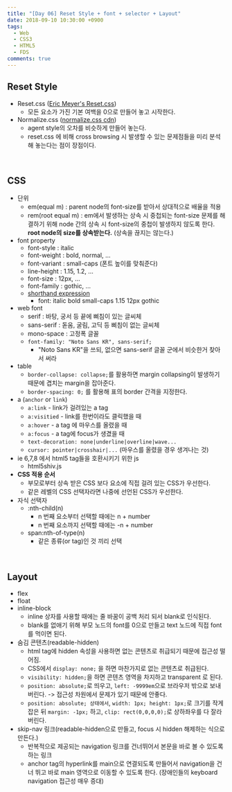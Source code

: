 ```yaml
---
title: "[Day 06] Reset Style + font + selector + Layout"
date: 2018-09-10 10:30:00 +0900
tags:
  - Web
  - CSS3
  - HTML5
  - FDS
comments: true
---
```


## Reset Style

- Reset.css ([Eric Meyer's Reset.css](https://cssreset.com/scripts/eric-meyer-reset-css/))
  - 모든 요소가 가진 기본 여백을 0으로 만들어 놓고 시작한다.
- Normalize.css ([normalize.css cdn](https://cdnjs.com/libraries/normalize))
  - agent style의 오차를 비슷하게 만들어 놓는다.
  - reset.css 에 비해 cross browsing 시 발생할 수 있는 문제점들을 미리 분석해 놓는다는 점이 장점이다.

<br/>

## CSS

- 단위
  - em(equal m) : parent node의 font-size를 받아서 상대적으로 배율을 적용
  - rem(root equal m) : em에서 발생하는 상속 시 중첩되는 font-size 문제를 해결하기 위해 node 간의 상속 시 font-size의 중첩이 발생하지 않도록 한다. **root node의 size를 상속받는다.** (상속을 끊지는 않는다.)
- font property
  - font-style : italic
  - font-weight : bold, normal, ...
  - font-variant : small-caps (폰트 높이를 맞춰준다)
  - line-height : 1.15, 1.2, ...
  - font-size : 12px, ...
  - font-family : gothic, ...
  - <u>shorthand expression</u>
    - font:  italic  bold  small-caps  1.15  12px  gothic
- web font
  - serif : 바탕, 궁서 등 끝에 삐침이 있는 글씨체
  - sans-serif : 돋움, 굴림, 고딕 등 삐침이 없는 글씨체
  - mono-space : 고정폭 글꼴
  - `font-family: "Noto Sans KR", sans-serif;`
    - "Noto Sans KR"을 쓰되, 없으면 sans-serif 글꼴 군에서 비슷한거 찾아서 써라
- table
  - `border-collapse: collapse;`를 활용하면 margin collapsing이 발생하기 때문에 겹치는 margin을 잡아준다.
  - `border-spacing: 0;` 를 활용해 표의 border 간격을 지정한다.
- a (`anchor` or `link`)
  - `a:link` - link가 걸려있는 a tag
  - `a:visitied` - link를 한번이라도 클릭했을 때
  - `a:hover` - a tag 에 마우스를 올렸을 때
  - `a:focus` - a tag에 focus가 생겼을 때
  - `text-decoration: none|underline|overline|wave...`
  - `cursor: pointer|crosshair|...` (마우스를 올렸을 경우 생겨나는 것)
- ie 6,7,8 에서 html5 tag들을 호환시키기 위한 js
  - html5shiv.js
- **CSS 적용 순서**
  - 부모로부터 상속 받은 CSS 보다 요소에 직접 걸려 있는 CSS가 우선한다.
  - 같은 레벨의 CSS 선택자라면 나중에 선언된 CSS가 우선한다.
- 자식 선택자
  - :nth-child(n)
    - n 번째 요소부터 선택할 때에는 n + number
    - n 번째 요소까지 선택할 때에는 -n + number
  - span:nth-of-type(n)
    - 같은 종류(or tag)인 것 끼리 선택

<br/>

## Layout

- flex
- float
- inline-block
  - inline 상자를 사용할 때에는 줄 바꿈이 공백 처리 되서 blank로 인식된다.
  - blank를 없애기 위해 부모 노드의 font를 0으로 만들고 text 노드에 직접 font를 먹이면 된다.
- 숨김 콘텐츠(readable-hidden)
  - html tag에 hidden 속성을 사용하면 없는 콘텐츠로 취급되기 때문에 접근성 떨어짐.
  - CSS에서 `display: none;` 을 하면 마찬가지로 없는 콘텐츠로 취급된다.
  - `visibility: hidden;`을 하면 콘텐츠 영역을 차지하고 transparent 로 된다.
  - `position: absolute;`로 띄우고, `left: -9999em`으로 브라우저 밖으로 보내버린다. -> 접근성 차원에서 문제가 있기 때문에 안좋다.
  - `position: absolute; 상태에서`,  `width: 1px; height: 1px;`로 크기를 작게 잡은 뒤 `margin: -1px;` 하고, `clip: rect(0,0,0,0);`로 상하좌우를 다 잘라버린다.
- skip-nav 링크(readable-hidden으로 만들고, focus 시 hidden 해제하는 식으로 만든다.)
  - 반복적으로 제공되는 navigation 링크를 건너뛰어서 본문을 바로 볼 수 있도록 하는 링크
  - anchor tag의 hyperlink를 main으로 연결되도록 만들어서 navigation을 건너 뛰고 바로 main 영역으로 이동할 수 있도록 한다. (장애인들의 keyboard navigation 접근성 매우 증대)